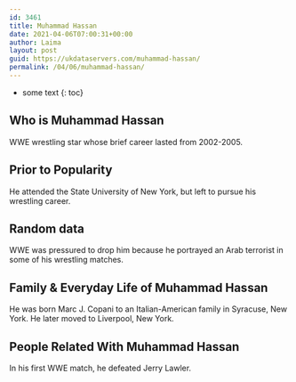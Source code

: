 ```yaml
---
id: 3461
title: Muhammad Hassan
date: 2021-04-06T07:00:31+00:00
author: Laima
layout: post
guid: https://ukdataservers.com/muhammad-hassan/
permalink: /04/06/muhammad-hassan/
---
```


* some text
{: toc}


## Who is Muhammad Hassan
                  
                  
                  
WWE wrestling star whose brief career lasted from 2002-2005.
                  
              
            
              
            
                
                
                
## Prior to Popularity
                  
                  
                  
He attended the State University of New York, but left to pursue his wrestling career.
                  
              
            
              
            
                
                
                
## Random data
                  
                  
                  
WWE was pressured to drop him because he portrayed an Arab terrorist in some of his wrestling matches.
                  
              
            
              
            
                
                
                
## Family & Everyday Life of Muhammad Hassan
                  
                  
                  
He was born Marc J. Copani to an Italian-American family in Syracuse, New York. He later moved to Liverpool, New York.
                  
              
            
              
            
                
                
                
## People Related With Muhammad Hassan
                  
                  
                  
In his first WWE match, he defeated Jerry Lawler.
                  
              
            
              
            
                
              
            
              
              
            
            
              
            
          
          
          